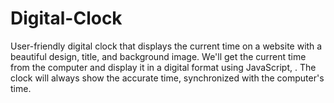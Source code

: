 # Digital-Clock
User-friendly digital clock that displays the current time on a website with a beautiful design, title, and background image. We'll get the current time from the computer and display it in a digital format using JavaScript, . The clock will always show the accurate time, synchronized with the computer's time.
